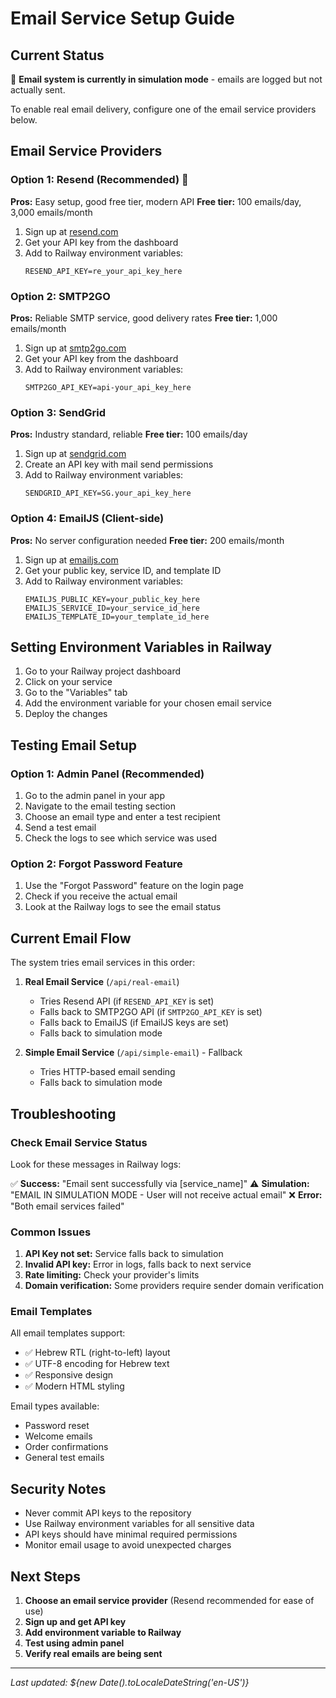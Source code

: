 # Email Service Setup Guide

## Current Status
🔄 **Email system is currently in simulation mode** - emails are logged but not actually sent.

To enable real email delivery, configure one of the email service providers below.

## Email Service Providers

### Option 1: Resend (Recommended) 🌟
**Pros:** Easy setup, good free tier, modern API
**Free tier:** 100 emails/day, 3,000 emails/month

1. Sign up at [resend.com](https://resend.com)
2. Get your API key from the dashboard
3. Add to Railway environment variables:
   ```
   RESEND_API_KEY=re_your_api_key_here
   ```

### Option 2: SMTP2GO
**Pros:** Reliable SMTP service, good delivery rates
**Free tier:** 1,000 emails/month

1. Sign up at [smtp2go.com](https://smtp2go.com)
2. Get your API key from the dashboard
3. Add to Railway environment variables:
   ```
   SMTP2GO_API_KEY=api-your_api_key_here
   ```

### Option 3: SendGrid
**Pros:** Industry standard, reliable
**Free tier:** 100 emails/day

1. Sign up at [sendgrid.com](https://sendgrid.com)
2. Create an API key with mail send permissions
3. Add to Railway environment variables:
   ```
   SENDGRID_API_KEY=SG.your_api_key_here
   ```

### Option 4: EmailJS (Client-side)
**Pros:** No server configuration needed
**Free tier:** 200 emails/month

1. Sign up at [emailjs.com](https://emailjs.com)
2. Get your public key, service ID, and template ID
3. Add to Railway environment variables:
   ```
   EMAILJS_PUBLIC_KEY=your_public_key_here
   EMAILJS_SERVICE_ID=your_service_id_here
   EMAILJS_TEMPLATE_ID=your_template_id_here
   ```

## Setting Environment Variables in Railway

1. Go to your Railway project dashboard
2. Click on your service
3. Go to the "Variables" tab
4. Add the environment variable for your chosen email service
5. Deploy the changes

## Testing Email Setup

### Option 1: Admin Panel (Recommended)
1. Go to the admin panel in your app
2. Navigate to the email testing section
3. Choose an email type and enter a test recipient
4. Send a test email
5. Check the logs to see which service was used

### Option 2: Forgot Password Feature
1. Use the "Forgot Password" feature on the login page
2. Check if you receive the actual email
3. Look at the Railway logs to see the email status

## Current Email Flow

The system tries email services in this order:

1. **Real Email Service** (`/api/real-email`)
   - Tries Resend API (if `RESEND_API_KEY` is set)
   - Falls back to SMTP2GO API (if `SMTP2GO_API_KEY` is set)
   - Falls back to EmailJS (if EmailJS keys are set)
   - Falls back to simulation mode

2. **Simple Email Service** (`/api/simple-email`) - Fallback
   - Tries HTTP-based email sending
   - Falls back to simulation mode

## Troubleshooting

### Check Email Service Status
Look for these messages in Railway logs:

✅ **Success:** "Email sent successfully via [service_name]"
⚠️ **Simulation:** "EMAIL IN SIMULATION MODE - User will not receive actual email"
❌ **Error:** "Both email services failed"

### Common Issues

1. **API Key not set:** Service falls back to simulation
2. **Invalid API key:** Error in logs, falls back to next service
3. **Rate limiting:** Check your provider's limits
4. **Domain verification:** Some providers require sender domain verification

### Email Templates

All email templates support:
- ✅ Hebrew RTL (right-to-left) layout
- ✅ UTF-8 encoding for Hebrew text
- ✅ Responsive design
- ✅ Modern HTML styling

Email types available:
- Password reset
- Welcome emails
- Order confirmations
- General test emails

## Security Notes

- Never commit API keys to the repository
- Use Railway environment variables for all sensitive data
- API keys should have minimal required permissions
- Monitor email usage to avoid unexpected charges

## Next Steps

1. **Choose an email service provider** (Resend recommended for ease of use)
2. **Sign up and get API key**
3. **Add environment variable to Railway**
4. **Test using admin panel**
5. **Verify real emails are being sent**

---

*Last updated: ${new Date().toLocaleDateString('en-US')}*